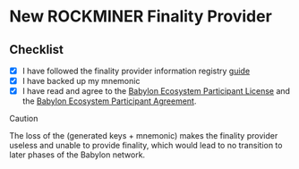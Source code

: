 # New ROCKMINER Finality Provider

## Checklist

- [x] I have followed the finality provider information registry
[guide](https://github.com/babylonlabs-io/networks/blob/main/bbn-1/finality-providers/README.md)
- [x] I have backed up my mnemonic
- [x] I have read and agree to the [Babylon Ecosystem Participant License](https://docs.babylonlabs.io/assets/files/babylon-ecosystem-participant-license.pdf) and the [Babylon Ecosystem Participant Agreement](https://docs.babylonlabs.io/assets/files/babylon-ecosystem-participant-agreement.pdf).

> [!CAUTION]
> The loss of the (generated keys + mnemonic) makes the finality provider
useless and unable to provide finality, which would lead to no transition to
later phases of the Babylon network.
